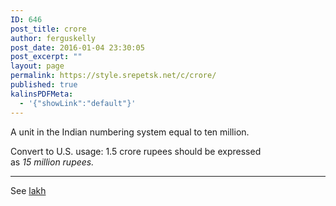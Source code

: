 ```yaml
---
ID: 646
post_title: crore
author: ferguskelly
post_date: 2016-01-04 23:30:05
post_excerpt: ""
layout: page
permalink: https://style.srepetsk.net/c/crore/
published: true
kalinsPDFMeta:
  - '{"showLink":"default"}'
---
```

A unit in the Indian numbering system equal to ten million.

Convert to U.S. usage: 1.5 crore rupees should be expressed as <em>15 million rupees.</em>

<hr />

See <a href="https://style.srepetsk.net/l/lakh/">lakh</a>

&nbsp;